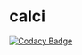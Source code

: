 # calci
[![Codacy Badge](https://api.codacy.com/project/badge/Grade/9b4eda234257462291f9ecf818f60eae)](https://www.codacy.com/app/PKGUMASTE19/calci?utm_source=github.com&amp;utm_medium=referral&amp;utm_content=PKGUMASTE19/calci&amp;utm_campaign=Badge_Grade)
